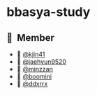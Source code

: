 # bbasya-study

## 📘&nbsp; Member
 - 👩‍ [@kjin41](https://github.com/kjin41)
 - 🧑 [@jaehyun9520](https://github.com/jaehyun9520)
 - 👧 [@minzzan](https://github.com/minzzan)
 - 👨‍ [@boomini](https://github.com/boomini)
 - 👸 [@ddxrrx](https://github.com/ddxrrx)


